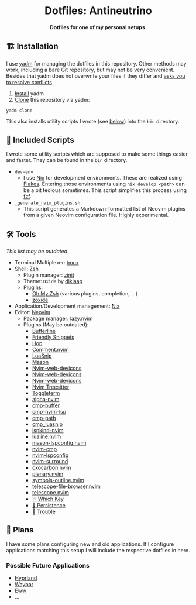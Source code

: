 <h1 align="center">
  Dotfiles: Antineutrino
</h1>

<h4 align="center">Dotfiles for one of my personal setups.</h4>

## 🏗️ Installation
I use [yadm](https://github.com/TheLocehiliosan/yadm) for managing the dotfiles in this repository. Other methods may work, including a bare Git repository, but may not be very convenient. Besides that yadm does not overwrite your files if they differ and [asks you to resolve conflicts](https://yadm.io/docs/getting_started).

1. [Install](https://yadm.io/docs/install) yadm
2. [Clone](https://yadm.io/docs/getting_started) this repository via yadm:
```sh
yadm clone
```

This also installs utility scripts I wrote (see [below](#included-scripts)) into the `bin` directory.

## 📜 Included Scripts
I wrote some utility scripts which are supposed to make some things easier and faster. They can be found in the `bin` directory.

- `dev-env`
  - I use [Nix](https://nixos.org/) for development environments. These are realized using [Flakes](https://nixos.wiki/wiki/Flakes). Entering those environments using `nix develop <path>` can be a bit tedious sometimes. This script simplifies this process using [fzf](https://github.com/junegunn/fzf).
- `_generate_nvim_plugins.sh`
  - This script generates a Markdown-formatted list of Neovim plugins from a given Neovim configuration file. Highly experimental.

## 🛠️ Tools
*This list may be outdated*

- Terminal Multiplexer: [tmux](https://github.com/tmux/tmux/wiki)
- Shell: [Zsh](https://www.zsh.org/)
  - Plugin manager: [zinit](https://github.com/zdharma-continuum/zinit)
  - Theme: `Oxide` by [dikiaap](https://github.com/dikiaap/dotfiles/blob/master/.oh-my-zsh/themes/oxide.zsh-theme)
  - Plugins:
    - [Oh My Zsh](https://ohmyz.sh/) (various plugins, completion, ...)
    - [zoxide](https://github.com/ajeetdsouza/zoxide)
- Application/Development management: [Nix](https://nixos.org/)
- Editor: [Neovim](https://neovim.io/)
  - Package manager: [lazy.nvim](https://github.com/folke/lazy.nvim)
  - Plugins (May be outdated):
    - [Bufferline](https://github.com/akinsho/bufferline.nvim)
    - [Friendly Snippets](https://github.com/rafamadriz/friendly-snippets)
    - [Hop](https://github.com/phaazon/hop.nvim)
    - [Comment.nvim](https://github.com/numToStr/Comment.nvim)
    - [LuaSnip](https://github.com/L3MON4D3/LuaSnip)
    - [Mason](https://github.com/williamboman/mason.nvim)
    - [Nvim-web-devicons](https://github.com/nvim-tree/nvim-web-devicons)
    - [Nvim-web-devicons](https://github.com/nvim-tree/nvim-web-devicons)
    - [Nvim-web-devicons](https://github.com/nvim-tree/nvim-web-devicons)
    - [Nvim Treesitter](https://github.com/nvim-treesitter/nvim-treesitter)
    - [Toggleterm](https://github.com/akinsho/toggleterm.nvim)
    - [alpha-nvim](https://github.com/goolord/alpha-nvim)
    - [cmp-buffer](https://github.com/hrsh7th/cmp-buffer)
    - [cmp-nvim-lsp](https://github.com/hrsh7th/cmp-nvim-lsp)
    - [cmp-path](https://github.com/hrsh7th/cmp-path)
    - [cmp_luasnip](https://github.com/saadparwaiz1/cmp_luasnip)
    - [lspkind-nvim](https://github.com/onsails/lspkind.nvim)
    - [lualine.nvim](https://github.com/nvim-lualine/lualine.nvim)
    - [mason-lspconfig.nvim](https://github.com/williamboman/mason-lspconfig.nvim)
    - [nvim-cmp](https://github.com/hrsh7th/nvim-cmp)
    - [nvim-lspconfig](https://github.com/neovim/nvim-lspconfig)
    - [nvim-surround](https://github.com/kylechui/nvim-surround)
    - [oxocarbon.nvim](https://github.com/nyoom-engineering/oxocarbon.nvim)
    - [plenary.nvim](https://github.com/nvim-lua/plenary.nvim)
    - [symbols-outline.nvim](https://github.com/simrat39/symbols-outline.nvim)
    - [telescope-file-browser.nvim](https://github.com/nvim-telescope/telescope-file-browser.nvim)
    - [telescope.nvim](https://github.com/nvim-telescope/telescope.nvim)
    - [💥 Which Key](https://github.com/folke/which-key.nvim)
    - [💾 Persistence](https://github.com/folke/persistence.nvim)
    - [🚦 Trouble](https://github.com/folke/trouble.nvim)

## 🔭 Plans
I have some plans configuring new and old applications. If I configure applications matching this setup I will include the respective dotfiles in here.

### Possible Future Applications
- [Hyprland](https://hyprland.org/)
- [Waybar](https://github.com/Alexays/Waybar)
- [Eww](https://github.com/elkowar/eww)
- ...
